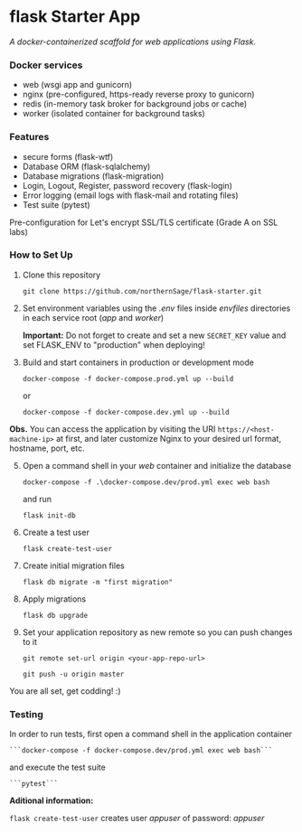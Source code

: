 # flask Starter App

*A docker-containerized scaffold for web applications using Flask.*

### Docker services

- web (wsgi app and gunicorn)
- nginx (pre-configured, https-ready reverse proxy to gunicorn)
- redis (in-memory task broker for background jobs or cache)
- worker (isolated container for background tasks)

### Features

- secure forms (flask-wtf)
- Database ORM (flask-sqlalchemy)
- Database migrations (flask-migration)
- Login, Logout, Register, password recovery (flask-login)
- Error logging (email logs with flask-mail and rotating files)
- Test suite (pytest)

Pre-configuration for Let's encrypt SSL/TLS certificate (Grade A on SSL labs)

### How to Set Up

1. Clone this repository

    ```git clone https://github.com/northernSage/flask-starter.git```

2. Set environment variables using the *.env* files inside *envfiles* directories in each service root (*app* and *worker*)
    
    **Important:** Do not forget to create and set a new ```SECRET_KEY``` value and set FLASK_ENV to "production" when deploying!

3. Build and start containers in production or development mode

    ```docker-compose -f docker-compose.prod.yml up --build```

    or

    ```docker-compose -f docker-compose.dev.yml up --build```

**Obs.** You can access the application by visiting the URI ```https://<host-machine-ip>``` at first, and later customize Nginx to your desired url format, hostname, port, etc.

5. Open a command shell in your *web* container and initialize the database

    ```docker-compose -f .\docker-compose.dev/prod.yml exec web bash```

    and run

    ```flask init-db```

6. Create a test user

    ```flask create-test-user```

7. Create initial migration files

    ```flask db migrate -m "first migration"```

8. Apply migrations 

    ```flask db upgrade```

9. Set your application repository as new remote so you can push changes to it 

    ```git remote set-url origin <your-app-repo-url>```

    ```git push -u origin master```

You are all set, get codding! :)

### Testing

In order to run tests, first open a command shell in the application container

    ```docker-compose -f docker-compose.dev/prod.yml exec web bash```

and execute the test suite 

    ```pytest```

**Aditional information:**

```flask create-test-user``` creates user *appuser* of password: *appuser*
